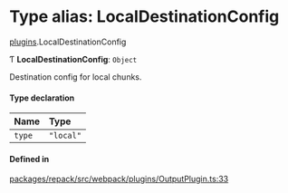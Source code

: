 # Type alias: LocalDestinationConfig

[plugins](../modules/plugins.md).LocalDestinationConfig

Ƭ **LocalDestinationConfig**: `Object`

Destination config for local chunks.

#### Type declaration

| Name | Type |
| :------ | :------ |
| `type` | ``"local"`` |

#### Defined in

[packages/repack/src/webpack/plugins/OutputPlugin.ts:33](https://github.com/callstack/repack/blob/1d9a1bb/packages/repack/src/webpack/plugins/OutputPlugin.ts#L33)
